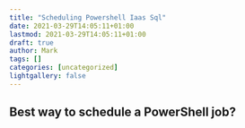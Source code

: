 ```yaml
---
title: "Scheduling Powershell Iaas Sql"
date: 2021-03-29T14:05:11+01:00
lastmod: 2021-03-29T14:05:11+01:00
draft: true
author: Mark
tags: []
categories: [uncategorized]
lightgallery: false
---
```

## Best way to schedule a PowerShell job?